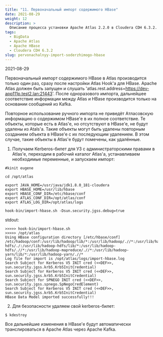 ```yaml
---
title: "11. Первоначальный импорт содержимого HBase"
date: 2021-08-29
weight: 12
description: >
  Описание процесса установки Apache Atlas 2.2.0 в Cloudera CDH 6.3.2.
tags:
  - BigData
  - Apache Atlas
  - Apache HBase
  - Cloudera CDH 6.3.2
slug: pervonachalnyy-import-soderzhimogo-hbase
---
```


2021-08-29

Первоначальный импорт содержимого HBase в Atlas производится только один раз, сразу после настройки Atlas Hook'а для HBase. Apache Atlas должен быть запущен и слушать 'atlas.rest.address=https://dev-app111p.test2.lan:21443'. После одноразового импорта, дальнейшее соответствие информации между Atlas и HBase производится только на основании сообщений из Kafka.

Повторное использование ручного импорта не приведёт Атласовскую информацию о содержимом HBase'е в их полное соответствие. Те объекты, которые есть в Atlas'е, но отсутствуют в HBase'е, не будут удалены из Atals'а. Такие объекты могут быть удалены повторным созданием объекта в HBase'е с их последующим удалением. В этом случае, такие объекты в Atlas'е будут помечены, как удалённые.

1. Получаем Kerberos-билет для УЗ с администраторскими правами в Atlas'е, переходим в рабочий каталог Atlas'а, устанавливаем необходимые переменные, и запускаем импорт:
```
#kinit eugene

cd /opt/atlas

export JAVA_HOME=/usr/java/jdk1.8.0_181-cloudera
export HBASE_HOME=/usr/lib/hbase
export HBASE_CONF_DIR=/etc/hbase/conf
export ATLAS_CONF_DIR=/opt/atlas/conf
export ATLAS_LOG_DIR=/opt/atlas/logs

hook-bin/import-hbase.sh -Dsun.security.jgss.debug=true
```

stdout:
```
>>>>> hook-bin/import-hbase.sh
>>>>> /opt/atlas
Using HBase configuration directory [/etc/hbase/conf]
/etc/hadoop/conf:/usr/lib/hadoop/lib/*:/usr/lib/hadoop/.//*:/usr/lib/hadoop-hdfs/./:/usr/lib/hadoop-hdfs/lib/*:/usr/lib/hadoop-hdfs/.//*:/usr/lib/hadoop-mapreduce/.//*:/usr/lib/hadoop-yarn/lib/*:/usr/lib/hadoop-yarn/.//*
Log file for import is /opt/atlas/logs/import-hbase.log
Search Subject for Kerberos V5 INIT cred (<<DEF>>, sun.security.jgss.krb5.Krb5InitCredential)
Search Subject for Kerberos V5 INIT cred (<<DEF>>, sun.security.jgss.krb5.Krb5InitCredential)
Search Subject for SPNEGO INIT cred (<<DEF>>, sun.security.jgss.spnego.SpNegoCredElement)
Search Subject for Kerberos V5 INIT cred (<<DEF>>, sun.security.jgss.krb5.Krb5InitCredential)
HBase Data Model imported successfully!!!
```

2. Для безопасности удаляем свой kerberos-билет:
```
$ kdestroy
```

Все дальнейшие изменения в HBase'е будут автоматически транслироваться в Apache Atlas через Apache Kafka.
